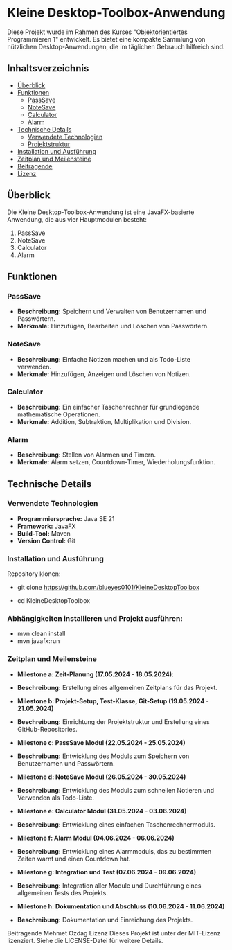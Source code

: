 # Kleine Desktop-Toolbox-Anwendung

Diese Projekt wurde im Rahmen des Kurses "Objektorientiertes Programmieren 1" entwickelt. Es bietet eine kompakte Sammlung von nützlichen Desktop-Anwendungen, die im täglichen Gebrauch hilfreich sind.

## Inhaltsverzeichnis

- [Überblick](#überblick)
- [Funktionen](#funktionen)
  - [PassSave](#passsave)
  - [NoteSave](#notesave)
  - [Calculator](#calculator)
  - [Alarm](#alarm)
- [Technische Details](#technische-details)
  - [Verwendete Technologien](#verwendete-technologien)
  - [Projektstruktur](#projektstruktur)
- [Installation und Ausführung](#installation-und-ausführung)
- [Zeitplan und Meilensteine](#zeitplan-und-meilensteine)
- [Beitragende](#beitragende)
- [Lizenz](#lizenz)

## Überblick

Die Kleine Desktop-Toolbox-Anwendung ist eine JavaFX-basierte Anwendung, die aus vier Hauptmodulen besteht:
1. PassSave
2. NoteSave
3. Calculator
4. Alarm

## Funktionen

### PassSave

- **Beschreibung:** Speichern und Verwalten von Benutzernamen und Passwörtern.
- **Merkmale:** Hinzufügen, Bearbeiten und Löschen von Passwörtern.

### NoteSave

- **Beschreibung:** Einfache Notizen machen und als Todo-Liste verwenden.
- **Merkmale:** Hinzufügen, Anzeigen und Löschen von Notizen.

### Calculator

- **Beschreibung:** Ein einfacher Taschenrechner für grundlegende mathematische Operationen.
- **Merkmale:** Addition, Subtraktion, Multiplikation und Division.

### Alarm

- **Beschreibung:** Stellen von Alarmen und Timern.
- **Merkmale:** Alarm setzen, Countdown-Timer, Wiederholungsfunktion.

## Technische Details

### Verwendete Technologien

- **Programmiersprache:** Java SE 21
- **Framework:** JavaFX
- **Build-Tool:** Maven
- **Version Control:** Git

### Installation und Ausführung
Repository klonen:

- git clone https://github.com/blueyes0101/KleineDesktopToolbox

- cd KleineDesktopToolbox

### Abhängigkeiten installieren und Projekt ausführen:

- mvn clean install
- mvn javafx:run


### Zeitplan und Meilensteine

- **Milestone a: Zeit-Planung (17.05.2024 - 18.05.2024)**: 
- **Beschreibung:** Erstellung eines allgemeinen Zeitplans für das Projekt.

- **Milestone b: Projekt-Setup, Test-Klasse, Git-Setup (19.05.2024 - 21.05.2024)**
- **Beschreibung:** Einrichtung der Projektstruktur und Erstellung eines GitHub-Repositories.

- **Milestone c: PassSave Modul (22.05.2024 - 25.05.2024)**
- **Beschreibung:** Entwicklung des Moduls zum Speichern von Benutzernamen und Passwörtern.

- **Milestone d: NoteSave Modul (26.05.2024 - 30.05.2024)**
- **Beschreibung:** Entwicklung des Moduls zum schnellen Notieren und Verwenden als Todo-Liste.

- **Milestone e: Calculator Modul (31.05.2024 - 03.06.2024)**
- **Beschreibung:** Entwicklung eines einfachen Taschenrechnermoduls.

- **Milestone f: Alarm Modul (04.06.2024 - 06.06.2024)**
- **Beschreibung:** Entwicklung eines Alarmmoduls, das zu bestimmten Zeiten warnt und einen Countdown hat.

- **Milestone g: Integration und Test (07.06.2024 - 09.06.2024)**
- **Beschreibung:** Integration aller Module und Durchführung eines allgemeinen Tests des Projekts.

- **Milestone h: Dokumentation und Abschluss (10.06.2024 - 11.06.2024)**
- **Beschreibung:** Dokumentation und Einreichung des Projekts.

Beitragende
Mehmet Ozdag
Lizenz
Dieses Projekt ist unter der MIT-Lizenz lizenziert. Siehe die LICENSE-Datei für weitere Details.
